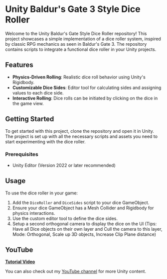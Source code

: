 ﻿# Unity Baldur's Gate 3 Style Dice Roller

Welcome to the Unity Baldur's Gate Style Dice Roller repository! This project showcases a simple implementation of a dice roller system, inspired by classic RPG mechanics as seen in Baldur's Gate 3. The repository contains scripts to integrate a functional dice roller in your Unity projects.

## Features

- **Physics-Driven Rolling**: Realistic dice roll behavior using Unity's Rigidbody.
- **Customizable Dice Sides**: Editor tool for calculating sides and assigning values to each dice side.
- **Interactive Rolling**: Dice rolls can be initiated by clicking on the dice in the game view.

## Getting Started

To get started with this project, clone the repository and open it in Unity. The project is set up with all the necessary scripts and assets you need to start experimenting with the dice roller.

### Prerequisites

- Unity Editor (Version 2022 or later recommended)

## Usage

To use the dice roller in your game:

1. Add the `DiceRoller` and `DiceSides` script to your dice GameObject.
2. Ensure your dice GameObject has a Mesh Collider and Rigidbody for physics interactions.
3. Use the custom editor tool to define the dice sides.
4. Setup a second orthogonal camera to display the dice on the UI
   (Tips: Have all Dice objects on their own layer and Cull the camera to this layer, Mode: Orthogonal, Scale up 3D objects, Increase Clip Plane distance)

## YouTube

[**Tutorial Video**](https://youtu.be/54reJ6Ac_9k)

You can also check out my [YouTube channel](https://www.youtube.com/@git-amend?sub_confirmation=1) for more Unity content.
